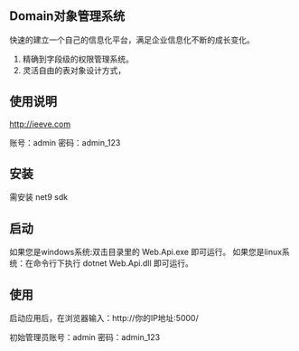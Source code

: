 ## Domain对象管理系统
快速的建立一个自己的信息化平台，满足企业信息化不断的成长变化。
1. 精确到字段级的权限管理系统。
2. 灵活自由的表对象设计方式，

## 使用说明
http://ieeve.com

账号：admin 密码：admin_123 

## 安装
需安装 net9 sdk

## 启动
如果您是windows系统:双击目录里的 Web.Api.exe 即可运行。 
如果您是linux系统：在命令行下执行 dotnet Web.Api.dll 即可运行。

## 使用

启动应用后，在浏览器输入：http://你的IP地址:5000/ 

初始管理员账号：admin 密码：admin_123 
